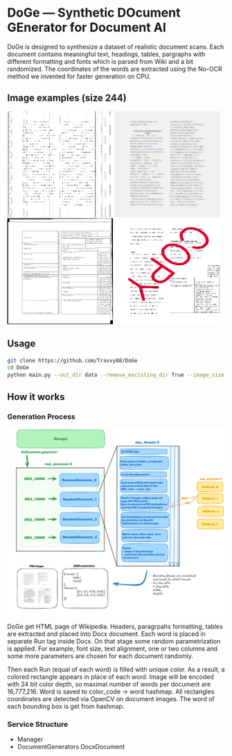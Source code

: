 # DoGe — Synthetic DOcument GEnerator for Document AI

DoGe is designed to synthesize a dataset of realistic document scans. Each document contains meaningful text, headings, 
tables, pargraphs with different formatting and fonts which is parsed from Wiki and a bit randomized. The coordinates 
of the words are extracted using the No-OCR method we invented for faster generation on CPU. 

## Image examples (size 244)

![Example 1](resources/im_60.png)
![Example 2](resources/im_70.png)
![Example 3](resources/im_99.png)
![Example 4](resources/im_185.png)

## Usage

```bash
git clone https://github.com/Travvy88/DoGe
cd DoGe
python main.py --out_dir data --remove_excisting_dir True --image_size 244 --max_urls 16 --num_processes 2 --ports 4000,4001,4002,4003
```

## How it works

### Generation Process
![General scheme](resources/DoGe_Scheme.png "General scheme of DoGe")

DoGe get HTML page of Wikipedia. Headers, paragrpahs formatting, tables are extracted and placed into Docx document. Each word is placed 
in separate Run tag inside Docx.
On that stage some random parametrization is applied. For example, font size, text alignment, one or two columns and some more parameters 
are chosen for each document randomly. 

Then each Run (equal of each word) is filled with unique color. As a result, a colored rectangle
appears in place of each word. Image will be encoded with 24 bit color depth, 
so maximal number of words per document are 16,777,216. Word is saved to color_code -> word hashmap. 
All rectangles coordinates are detected via OpenCV on document images. The word of each bounding box is get from hashmap. 

### Service Structure 

- Manager
- DocumentGenerators DocxDocument



